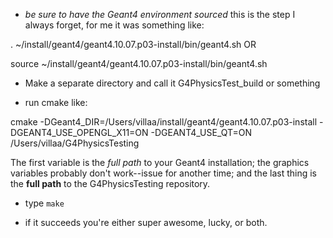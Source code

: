 * *be sure to have the Geant4 environment sourced* this is the step I always forget, for me it was something like:

. ~/install/geant4/geant4.10.07.p03-install/bin/geant4.sh    OR

source ~/install/geant4/geant4.10.07.p03-install/bin/geant4.sh


* Make a separate directory and call it G4PhysicsTest_build or something

* run cmake like:

cmake -DGeant4_DIR=/Users/villaa/install/geant4/geant4.10.07.p03-install -DGEANT4_USE_OPENGL_X11=ON -DGEANT4_USE_QT=ON /Users/villaa/G4PhysicsTesting

The first variable is the *full path* to your Geant4 installation; the graphics variables probably don't work--issue for another time; and the last thing is the **full path** to the G4PhysicsTesting repository. 

* type `make`

* if it succeeds you're either super awesome, lucky, or both. 
